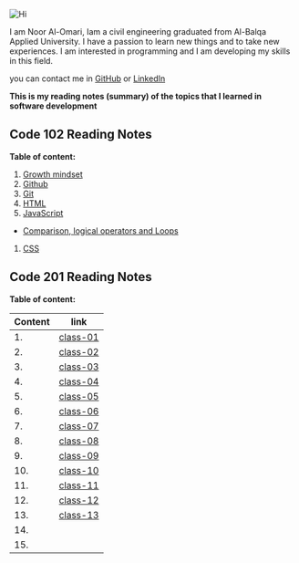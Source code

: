 
![Hi](https://www.hi-agentur.de/images/LG_Hi%20Agentur.png)

I am Noor Al-Omari, Iam a civil engineering graduated from Al-Balqa Applied University. I have a passion to learn new things and to take new experiences. I am interested in programming and I am developing my skills in this field.

you can contact me in [GitHub](https://github.com/nooromari) or [LinkedIn](https://www.linkedin.com/in/noor-al-omari-596ba8196)

**This is my reading notes (summary) of the topics that I learned in software development**

## Code 102 Reading Notes

**Table of content:**

1. [Growth mindset](https://nooromari.github.io/reading-notes/Growthmind)
1. [Github](https://nooromari.github.io/reading-notes/Read02a) 
1. [Git](https://nooromari.github.io/reading-notes/Read02b)
1. [HTML](https://nooromari.github.io/reading-notes/HTML)
1. [JavaScript](https://nooromari.github.io/reading-notes/read04)
  * [Comparison, logical operators and Loops](https://nooromari.github.io/reading-notes/read05)
1. [CSS](https://nooromari.github.io/reading-notes/read06) 



## Code 201 Reading Notes

**Table of content:**

| Content | link |
| ----------- | ----------- |
|1.  | [class-01](https://nooromari.github.io/reading-notes/class-01) | 
|2.  | [class-02](https://nooromari.github.io/reading-notes/class-02) | 
|3.  | [class-03](https://nooromari.github.io/reading-notes/class-03) | 
|4.  | [class-04](https://nooromari.github.io/reading-notes/class-04) | 
|5.  | [class-05](https://nooromari.github.io/reading-notes/class-05) | 
|6.  | [class-06](https://nooromari.github.io/reading-notes/class-06) | 
|7.  | [class-07](https://nooromari.github.io/reading-notes/class-07) | 
|8.  | [class-08](https://nooromari.github.io/reading-notes/class-08) | 
|9.  | [class-09](https://nooromari.github.io/reading-notes/class-09) | 
|10.  | [class-10](https://nooromari.github.io/reading-notes/class-10) | 
|11.  | [class-11](https://nooromari.github.io/reading-notes/class-11) | 
|12.  | [class-12](https://nooromari.github.io/reading-notes/class-12) | 
|13.  | [class-13](https://nooromari.github.io/reading-notes/class-13) | 
|14.  |  | 
|15.  |  | 
